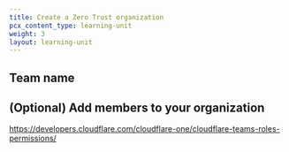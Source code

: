 ```yaml
---
title: Create a Zero Trust organization
pcx_content_type: learning-unit
weight: 3
layout: learning-unit
---
```


## Team name

## (Optional) Add members to your organization

https://developers.cloudflare.com/cloudflare-one/cloudflare-teams-roles-permissions/
